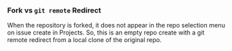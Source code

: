 ### Fork vs `git remote` Redirect

When the repository is forked, it does not appear in the repo selection menu on issue create in Projects. So, this is an empty repo create with a git remote redirect from a local clone of the original repo.
